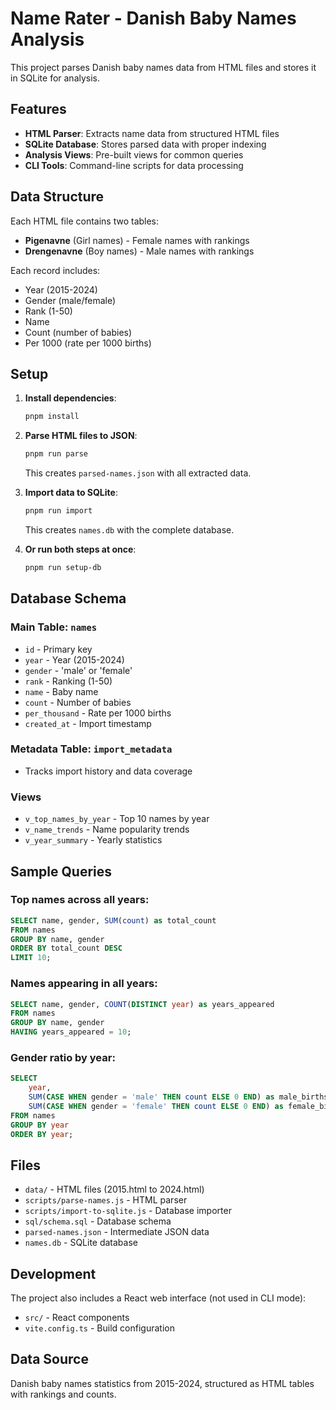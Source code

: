 # Name Rater - Danish Baby Names Analysis

This project parses Danish baby names data from HTML files and stores it in SQLite for analysis.

## Features

- **HTML Parser**: Extracts name data from structured HTML files
- **SQLite Database**: Stores parsed data with proper indexing
- **Analysis Views**: Pre-built views for common queries
- **CLI Tools**: Command-line scripts for data processing

## Data Structure

Each HTML file contains two tables:
- **Pigenavne** (Girl names) - Female names with rankings
- **Drengenavne** (Boy names) - Male names with rankings

Each record includes:
- Year (2015-2024)
- Gender (male/female)
- Rank (1-50)
- Name
- Count (number of babies)
- Per 1000 (rate per 1000 births)

## Setup

1. **Install dependencies**:
   ```bash
   pnpm install
   ```

2. **Parse HTML files to JSON**:
   ```bash
   pnpm run parse
   ```
   This creates `parsed-names.json` with all extracted data.

3. **Import data to SQLite**:
   ```bash
   pnpm run import
   ```
   This creates `names.db` with the complete database.

4. **Or run both steps at once**:
   ```bash
   pnpm run setup-db
   ```

## Database Schema

### Main Table: `names`
- `id` - Primary key
- `year` - Year (2015-2024)
- `gender` - 'male' or 'female'
- `rank` - Ranking (1-50)
- `name` - Baby name
- `count` - Number of babies
- `per_thousand` - Rate per 1000 births
- `created_at` - Import timestamp

### Metadata Table: `import_metadata`
- Tracks import history and data coverage

### Views
- `v_top_names_by_year` - Top 10 names by year
- `v_name_trends` - Name popularity trends
- `v_year_summary` - Yearly statistics

## Sample Queries

### Top names across all years:
```sql
SELECT name, gender, SUM(count) as total_count
FROM names 
GROUP BY name, gender 
ORDER BY total_count DESC 
LIMIT 10;
```

### Names appearing in all years:
```sql
SELECT name, gender, COUNT(DISTINCT year) as years_appeared
FROM names 
GROUP BY name, gender 
HAVING years_appeared = 10;
```

### Gender ratio by year:
```sql
SELECT 
    year,
    SUM(CASE WHEN gender = 'male' THEN count ELSE 0 END) as male_births,
    SUM(CASE WHEN gender = 'female' THEN count ELSE 0 END) as female_births
FROM names 
GROUP BY year 
ORDER BY year;
```

## Files

- `data/` - HTML files (2015.html to 2024.html)
- `scripts/parse-names.js` - HTML parser
- `scripts/import-to-sqlite.js` - Database importer
- `sql/schema.sql` - Database schema
- `parsed-names.json` - Intermediate JSON data
- `names.db` - SQLite database

## Development

The project also includes a React web interface (not used in CLI mode):
- `src/` - React components
- `vite.config.ts` - Build configuration

## Data Source

Danish baby names statistics from 2015-2024, structured as HTML tables with rankings and counts.
